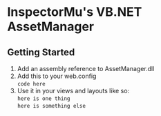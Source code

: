 # InspectorMu's VB.NET AssetManager

## Getting Started

1. Add an assembly reference to AssetManager.dll
2. Add this to your web.config  
`code here`
3. Use it in your views and layouts like so:  
`here is one thing`  
`here is something else`
 